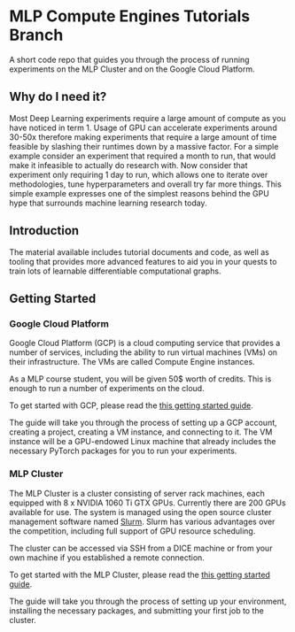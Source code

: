 # MLP Compute Engines Tutorials Branch

A short code repo that guides you through the process of running experiments on the MLP Cluster and on the Google Cloud Platform.

## Why do I need it?
Most Deep Learning experiments require a large amount of compute as you have noticed in term 1. Usage of GPU can accelerate experiments around 30-50x therefore making experiments that require a large amount of time feasible by slashing their runtimes down by a massive factor. For a simple example consider an experiment that required a month to run, that would make it infeasible to actually do research with. Now consider that experiment only requiring 1 day to run, which allows one to iterate over methodologies, tune hyperparameters and overall try far more things. This simple example expresses one of the simplest reasons behind the GPU hype that surrounds machine learning research today.

## Introduction

The material available includes tutorial documents and code, as well as tooling that provides more advanced features to aid you in your quests
to train lots of learnable differentiable computational graphs.

## Getting Started

### Google Cloud Platform

Google Cloud Platform (GCP) is a cloud computing service that provides a number of services, including the ability to run virtual machines (VMs) on their infrastructure. The VMs are called Compute Engine instances. 

As a MLP course student, you will be given 50$ worth of credits. This is enough to run a number of experiments on the cloud.

To get started with GCP, please read the [this getting started guide](notes/google_cloud_setup.md).

The guide will take you through the process of setting up a GCP account, creating a project, creating a VM instance, and connecting to it. The VM instance will be a GPU-endowed Linux machine that already includes the necessary PyTorch packages for you to run your experiments. 

### MLP Cluster 

The MLP Cluster is a cluster consisting of server rack machines, each equipped with 8 x NVIDIA 1060 Ti GTX GPUs. Currently there are 200 GPUs available for use. The system is managed using the open source cluster management software named [Slurm](https://slurm.schedmd.com/overview.html). Slurm has various advantages over the competition, including full support of GPU resource scheduling.

The cluster can be accessed via SSH from a DICE machine or from your own machine if you established a remote connection.

To get started with the MLP Cluster, please read the [this getting started guide](notes/mlp_cluster_quick_start_up.md).

The guide will take you through the process of setting up your environment, installing the necessary packages, and submitting your first job to the cluster.
